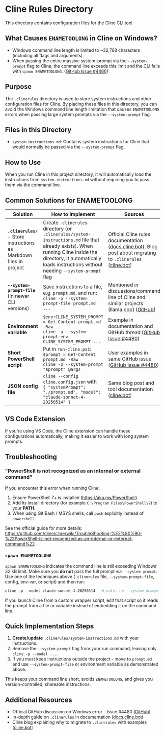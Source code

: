 # Cline Rules Directory

This directory contains configuration files for the Cline CLI tool.

## What Causes `ENAMETOOLONG` in Cline on Windows?

* Windows command line length is limited to ~32,768 characters (including all flags and arguments).
* When passing the entire massive system-prompt via the `--system-prompt` flag to Cline, the command line exceeds this limit and the CLI fails with `spawn ENAMETOOLONG`. ([GitHub Issue #4480](https://github.com/cline/cline/issues/4480))

## Purpose

The `.clinerules` directory is used to store system instructions and other configuration files for Cline. By placing these files in this directory, you can avoid the Windows command line length limitation that causes `ENAMETOOLONG` errors when passing large system prompts via the `--system-prompt` flag.

## Files in this Directory

- `system-instructions.md`: Contains system instructions for Cline that would normally be passed via the `--system-prompt` flag.

## How to Use

When you run Cline in this project directory, it will automatically load the instructions from `system-instructions.md` without requiring you to pass them via the command line.

## Common Solutions for ENAMETOOLONG

| Solution | How to Implement | Sources |
|----------|------------------|---------|
| **`.clinerules/`** - Store instructions as Markdown files in project | Create `.clinerules` directory (or `.clinerules/system-instructions.md` file that already exists). When running Cline inside the directory, it automatically loads instructions without needing `--system-prompt` flag | Official Cline rules documentation ([docs.cline.bot](https://docs.cline.bot/features/cline-rules)), Blog post about migrating to `.clinerules` ([cline.bot](https://cline.bot/blog/clinerules-version-controlled-shareable-and-ai-editable-instructions)) |
| **`--system-prompt-file`** (in newer CLI versions) | Save instructions to a file, e.g. `prompt.md`, and run: `cline -p --system-prompt-file prompt.md ...` | Mentioned in discussions/command line of Cline and similar projects (llama.cpp) ([GitHub](https://github.com/ggml-org/llama.cpp/discussions/8947)) |
| **Environment variable** | `$env:CLINE_SYSTEM_PROMPT = Get-Content prompt.md -Raw`<br/>`cline -p --system-prompt-env CLINE_SYSTEM_PROMPT ...` | Example in documentation and GitHub thread ([GitHub Issue #4480](https://github.com/cline/cline/issues/4480)) |
| **Short PowerShell script** | Put in `run-cline.ps1`:<br/>`$prompt = Get-Content prompt.md -Raw`<br/>`cline -p --system-prompt "$prompt" @args` | User examples in same GitHub issue ([GitHub Issue #4480](https://github.com/cline/cline/issues/4480)) |
| **JSON config file** | `cline --config cline.config.json` with<br/>`{ "systemPrompt": "./prompt.md", "model": "claude-sonnet-4-20250514" }` | Same blog post and tool documentation ([cline.bot](https://cline.bot/blog/clinerules-version-controlled-shareable-and-ai-editable-instructions)) |

## VS Code Extension

If you're using VS Code, the Cline extension can handle these configurations automatically, making it easier to work with long system prompts.

## Troubleshooting

### "PowerShell is not recognized as an internal or external command"

If you encounter this error when running Cline:

1. Ensure PowerShell 7+ is installed (https://aka.ms/PowerShell).
2. Add its install directory (for example `C:\Program Files\PowerShell\7`) to your **PATH**.
3. When using Git Bash / MSYS shells, call `pwsh` explicitly instead of `powershell`.

See the official guide for more details:  
<https://github.com/cline/cline/wiki/TroubleShooting-%E2%80%90-%22PowerShell-is-not-recognized-as-an-internal-or-external-command%22>

### `spawn ENAMETOOLONG`

`spawn ENAMETOOLONG` indicates the command line is still exceeding Windows’ 32 kB limit. Make sure you **do not** pass the full prompt via `--system-prompt`.  
Use one of the techniques above (`.clinerules` file, `--system-prompt-file`, config, env-var, or script) and then run:

```powershell
cline -p --model claude-sonnet-4-20250514   # note: no --system-prompt flag
```

If you launch Cline from a custom wrapper script, edit that script so it reads the prompt from a file or variable instead of embedding it on the command line.

## Quick Implementation Steps

1. **Create/update** `.clinerules/system-instructions.md` with your instructions.
2. Remove the `--system-prompt` flag from your run command, leaving only `cline -p --model ...`.
3. If you must keep instructions outside the project - move to `prompt.md` and use `--system-prompt-file` or environment variable as demonstrated above.

This keeps your command line short, avoids `ENAMETOOLONG`, and gives you version-controlled, shareable instructions.

## Additional Resources

* Official GitHub discussion on Windows error - Issue #4480 ([GitHub](https://github.com/cline/cline/issues/4480))
* In-depth guide on `.clinerules` in documentation ([docs.cline.bot](https://docs.cline.bot/features/cline-rules))
* Cline blog explaining why to migrate to `.clinerules` with examples ([cline.bot](https://cline.bot/blog/clinerules-version-controlled-shareable-and-ai-editable-instructions))
